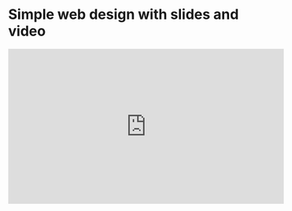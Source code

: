 # Simple web design with slides and video 

<iframe width="560" height="315" src="https://youtu.be/Es_obHBp6FM" title="YouTube video player" frameborder="0" allow="accelerometer; autoplay; clipboard-write; encrypted-media; gyroscope; picture-in-picture" allowfullscreen></iframe>